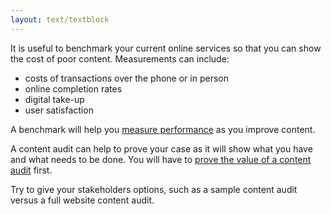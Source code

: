 ```yaml
---
layout: text/textblock
---
```


It is useful to benchmark your current online services so that you can show the cost of poor content. Measurements can include: 

- costs of transactions over the phone or in person 
- online completion rates 
- digital take-up 
- user satisfaction 

A benchmark will help you [measure performance](/digital-service-standard/11-measure-performance/) as you improve content.

A content audit can help to prove your case as it will show what you have and what needs to be done. You will have to [prove the value of a content audit](/content-strategy/content-auditing/prove-the-value/) first.

Try to give your stakeholders options, such as a sample content audit versus a full website content audit.


